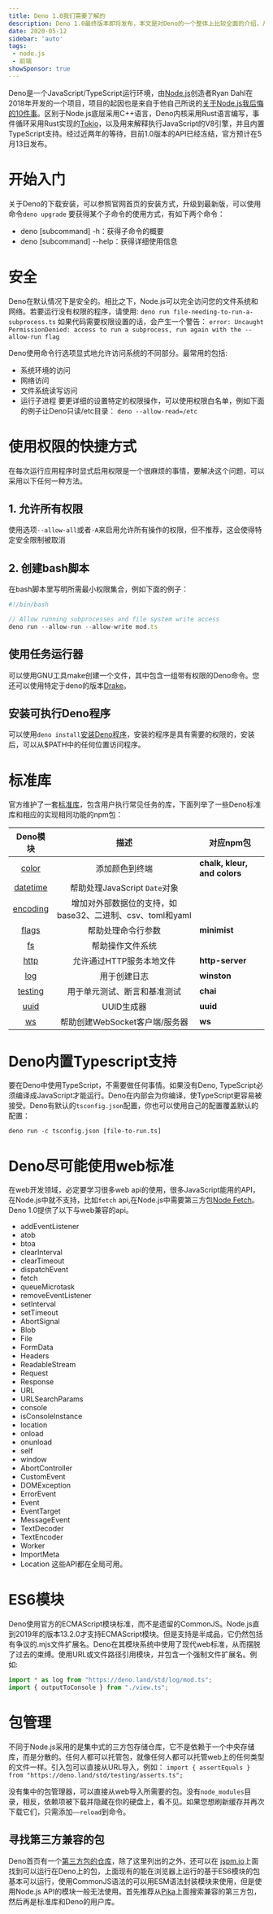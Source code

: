 ```yaml
---
title: Deno 1.0我们需要了解的
description: Deno 1.0最终版本即将发布，本文是对Deno的一个整体上比较全面的介绍，从安全到标准库，第三方库等，包管理等都做了介绍，能对Deno有个整体的认识。
date: 2020-05-12
sidebar: 'auto'
tags:
 - node.js
 - 前端
showSponsor: true
---
```


Deno是一个JavaScript/TypeScript运行环境，由[Node.js](https://blog.logrocket.com/node-js-12/)创造者Ryan Dahl在2018年开发的一个项目，项目的起因也是来自于他自己所说的[关于Node.js我后悔的10件事](https://www.youtube.com/watch?v=M3BM9TB-8yA)。区别于Node.js底层采用C++语言，Deno内核采用Rust语言编写，事件循环采用Rust实现的[Tokio](https://tokio.rs/)，以及用来解释执行JavaScript的V8引擎，并且内置TypeScript支持。经过近两年的等待，目前1.0版本的API已经冻结，官方预计在5月13日发布。

# 开始入门
关于Deno的下载安装，可以参照官网首页的安装方式，升级到最新版，可以使用命令`deno upgrade`
要获得某个子命令的使用方式，有如下两个命令：
* deno [subcommand] -h：获得子命令的概要
* deno [subcommand] --help：获得详细使用信息
# 安全
Deno在默认情况下是安全的。相比之下，Node.js可以完全访问您的文件系统和网络。若要运行没有权限的程序，请使用:
`deno run file-needing-to-run-a-subprocess.ts`
如果代码需要权限设置的话，会产生一个警告：
`error: Uncaught PermissionDenied: access to run a subprocess, run again with the --allow-run flag`

Deno使用命令行选项显式地允许访问系统的不同部分。最常用的包括:
* 系统环境的访问
* 网络访问
* 文件系统读写访问
* 运行子进程
要更详细的设置特定的权限操作，可以使用权限白名单，例如下面的例子让Deno只读/etc目录：
`deno --allow-read=/etc`

# 使用权限的快捷方式
在每次运行应用程序时显式启用权限是一个很麻烦的事情，要解决这个问题，可以采用以下任何一种方法。

## 1. 允许所有权限
使用选项`--allow-all`或者`-A`来启用允许所有操作的权限，但不推荐，这会使得特定安全限制被取消

## 2. 创建bash脚本
在bash脚本里写明所需最小权限集合，例如下面的例子：
```js
#!/bin/bash

// Allow running subprocesses and file system write access
deno run --allow-run --allow-write mod.ts
```

## 使用任务运行器
可以使用GNU工具make创建一个文件，其中包含一组带有权限的Deno命令。您还可以使用特定于deno的版本[Drake](https://deno.land/x/drake/)。

## 安装可执行Deno程序
可以使用`deno install`[安装Deno程序](https://deno.land/std/manual.md#installing-executable-scripts)，安装的程序是具有需要的权限的，安装后，可以从$PATH中的任何位置访问程序。

# 标准库
官方维护了一套[标准库](https://deno.land/std/)，包含用户执行常见任务的库，下面列举了一些Deno标准库和相应的实现相同功能的npm包：

|                       Deno模块                       |                           描述                            | 对应npm包                    |
| :--------------------------------------------------: | :-------------------------------------------------------: | ---------------------------- |
|     [color](https://deno.land/std/fmt/colors.ts)     |                      添加颜色到终端                       | **chalk, kleur, and colors** |
| [datetime](https://deno.land/std/datetime/README.md) |               帮助处理JavaScript `Date`对象               |                              |
| [encoding](https://deno.land/std/encoding/README.md) | 增加对外部数据位的支持，如base32、二进制、csv、toml和yaml |                              |
|    [flags](https://deno.land/std/flags/README.md)    |                    帮助处理命令行参数                     | **minimist**                 |
|       [fs](https://deno.land/std/fs/README.md)       |                     帮助操作文件系统                      |                              |
|     [http](https://deno.land/std/http/README.md)     |                 允许通过HTTP服务本地文件                  | **http-server**              |
|      [log](https://deno.land/std/log/README.md)      |                       用于创建日志                        | **winston**                  |
|  [testing](https://deno.land/std/testing/README.md)  |               用于单元测试、断言和基准测试                | **chai**                     |
|     [uuid](https://deno.land/std/uuid/README.md)     |                        UUID生成器                         | **uuid**                     |
|       [ws](https://deno.land/std/ws/README.md)       |              帮助创建WebSocket客户端/服务器               | **ws**                       |


# Deno内置Typescript支持
要在Deno中使用TypeScript，不需要做任何事情。如果没有Deno, TypeScript必须编译成JavaScript才能运行。Deno在内部会为你编译，使TypeScript更容易被接受。Deno有默认的`tsconfig.json`配置，你也可以使用自己的配置覆盖默认的配置：

`deno run -c tsconfig.json [file-to-run.ts]`

# Deno尽可能使用web标准
在web开发领域，必定要学习很多web api的使用，很多JavaScript能用的API，在Node.js中就不支持，比如`fetch` api,在Node.js中需要第三方包[Node Fetch](https://github.com/node-fetch/node-fetch)。Deno 1.0提供了以下与web兼容的api。
* addEventListener
* atob
* btoa
* clearInterval
* clearTimeout
* dispatchEvent
* fetch
* queueMicrotask
* removeEventListener
* setInterval
* setTimeout
* AbortSignal
* Blob
* File
* FormData
* Headers
* ReadableStream
* Request
* Response
* URL
* URLSearchParams
* console
* isConsoleInstance
* location
* onload
* onunload
* self
* window
* AbortController
* CustomEvent
* DOMException
* ErrorEvent
* Event
* EventTarget
* MessageEvent
* TextDecoder
* TextEncoder
* Worker
* ImportMeta
* Location
这些API都在全局可用。

# ES6模块
Deno使用官方的ECMAScript模块标准，而不是遗留的CommonJS。Node.js直到2019年的版本13.2.0才支持ECMAScript模块。但是支持是半成品，它仍然包括有争议的.mjs文件扩展名。Deno在其模块系统中使用了现代web标准，从而摆脱了过去的束缚。使用URL或文件路径引用模块，并包含一个强制文件扩展名。例如:

```js
import * as log from "https://deno.land/std/log/mod.ts";
import { outputToConsole } from "./view.ts";
```

# 包管理
不同于Node.js采用的是集中式的三方包存储仓库，它不是依赖于一个中央存储库，而是分散的。任何人都可以托管包，就像任何人都可以托管web上的任何类型的文件一样。引入包可以直接从URL导入，例如：
`import { assertEquals } from "https://deno.land/std/testing/asserts.ts";`

没有集中的包管理器，可以直接从web导入所需要的包。没有`node_modules`目录，相反，依赖项被下载并隐藏在你的硬盘上，看不见。如果您想刷新缓存并再次下载它们，只需添加`——reload`到命令。


## 寻找第三方兼容的包

Deno首页有一个[第三方包的仓库](https://deno.land/x/)，除了这里列出的之外，还可以在 [jspm.io](https://jspm.io/)上面找到可以运行在Deno上的包，上面现有的能在浏览器上运行的基于ES6模块的包基本可以运行，使用CommonJS语法的可以用ESM语法封装模块来使用，但是使用Node.js API的模块一般无法使用。首先推荐从[Pika](https://www.pika.dev/cdn)上面搜索兼容的第三方包，然后再是标准库和Deno的用户库。